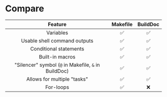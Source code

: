 # **Compare**
|                       Feature                        | Makefile | BuildDoc |
| :--------------------------------------------------: | :------: | :------: |
|                      Variables                       |    ✅     |    ✅     |
|             Usable shell command outputs             |    ✅     |    ✅     |
|                Conditional statements                |    ✅     |    ✅     |
|                   Built-in macros                    |    ✅     |    ✅     |
| "Silencer" symbol (`@` in Makefile, `&` in BuildDoc) |    ✅     |    ✅     |
|             Allows for multiple "tasks"              |    ✅     |    ✅     |
|                      For-loops                       |    ✅     |    ❌     |
<!-- If you have something to say about this list, please inform me. -->
